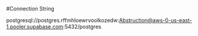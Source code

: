 #Connection String

postgresql://postgres.rffmhloewrvoolkozedw:Abstruction@aws-0-us-east-1.pooler.supabase.com:5432/postgres